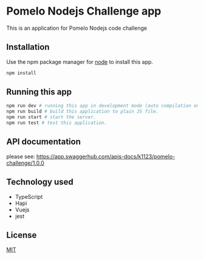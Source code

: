 # Pomelo Nodejs Challenge app

This is an application for Pomelo Nodejs code challenge


## Installation

Use the npm package manager for [node](https://nodejs.org/en/) to install this app.

```bash
npm install
```

## Running this app

``` bash
npm run dev # running this app in development mode (auto compilation on file changes).
npm run build # build this application to plain JS file.
npm run start # start the server.
npm run test # test this application.
```

## API documentation

please see: https://app.swaggerhub.com/apis-docs/k1123/pomelo-challenge/1.0.0

## Technology used

- TypeScript
- Hapi
- Vuejs
- jest

## License
[MIT](https://choosealicense.com/licenses/mit/)